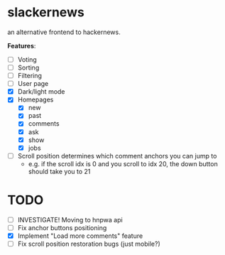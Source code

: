 # slackernews

an alternative frontend to hackernews.

**Features**:

- [ ] Voting
- [ ] Sorting
- [ ] Filtering
- [ ] User page
- [x] Dark/light mode
- [x] Homepages 
   - [x] new 
   - [x] past 
   - [x] comments 
   - [x] ask 
   - [x] show 
   - [x] jobs
- [ ] Scroll position determines which comment anchors you can jump to
   - e.g. if the scroll idx is 0 and you scroll to idx 20, the down button should take you to 21

# TODO
- [ ] INVESTIGATE! Moving to hnpwa api
- [ ] Fix anchor buttons positioning
- [x] Implement "Load more comments" feature
- [ ] Fix scroll position restoration bugs (just mobile?)

